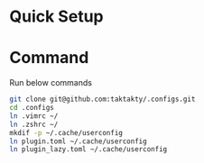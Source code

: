 Quick Setup
===

# Command

Run below commands

```bash
git clone git@github.com:taktakty/.configs.git
cd .configs
ln .vimrc ~/
ln .zshrc ~/
mkdif -p ~/.cache/userconfig
ln plugin.toml ~/.cache/userconfig
ln plugin_lazy.toml ~/.cache/userconfig
```

